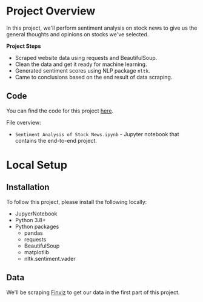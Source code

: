 # Project Overview

In this project, we'll perform sentiment analysis on stock news to give us the general thoughts and opinions on stocks we've selected.  

**Project Steps**

* Scraped website data using requests and BeautifulSoup.  
* Clean the data and get it ready for machine learning.
* Generated sentiment scores using NLP package `nltk`.
* Came to conclusions based on the end result of data scraping.

## Code

You can find the code for this project [here](https://github.com/JoshuaOD/Projects/tree/main/Sentiment%20Analysis).

File overview:

* `Sentiment Analysis of Stock News.ipynb` - Jupyter notebook that contains the end-to-end project.

# Local Setup

## Installation

To follow this project, please install the following locally:

* JupyerNotebook
* Python 3.8+
* Python packages
    * pandas
    * requests
    * BeautifulSoup
    * matplotlib
    * nltk.sentiment.vader
    
## Data

We'll be scraping [Finviz](https://finviz.com/) to get our data in the first part of this project.
